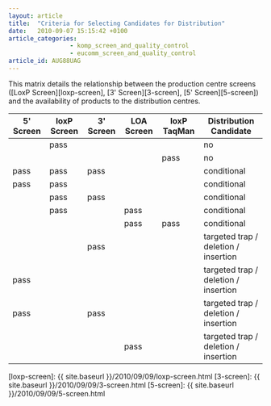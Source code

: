 ```yaml
---
layout: article
title:  "Criteria for Selecting Candidates for Distribution"
date:   2010-09-07 15:15:42 +0100
article_categories:
                 - komp_screen_and_quality_control
                 - eucomm_screen_and_quality_control
article_id: AUG88UAG
---
```


This matrix details the relationship between the production centre screens ([LoxP Screen][loxp-screen], [3' Screen][3-screen], [5' Screen][5-screen]) and the availability of products to the distribution centres.

| 5' Screen | loxP Screen | 3' Screen |  LOA Screen | loxP TaqMan| Distribution Candidate |
|-----------|-------------|-----------|-------------|------------|------------------------|
|           | pass        |           |             |            |  no                    |
|           |             |           |             | pass       |  no                    |
| pass      | pass        | pass      |             |            |  conditional           |
| pass      | pass        |           |             |            |  conditional           |
|           | pass        | pass      |             |            |  conditional           |
|           | pass        |           | pass        |            |  conditional           |
|           |             |           | pass        | pass       |  conditional           |
|           |             | pass      |             |            | targeted trap / deletion / insertion |
| pass      |             |           |             |            | targeted trap / deletion / insertion |
| pass      |             |  pass     |             |            | targeted trap / deletion / insertion |
|           |             |           | pass        |            | targeted trap / deletion / insertion |


[loxp-screen]: {{ site.baseurl }}/2010/09/09/loxp-screen.html
[3-screen]: {{ site.baseurl }}/2010/09/09/3-screen.html
[5-screen]: {{ site.baseurl }}/2010/09/09/5-screen.html